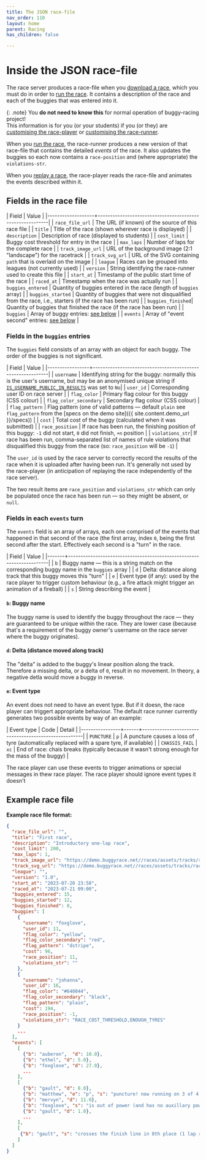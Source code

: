 ```yaml
---
title: The JSON race-file
nav_order: 110
layout: home
parent: Racing
has_children: false

---
```


# Inside the JSON race-file

The race server produces a race-file when you [download a race](../downloading),
which you must do in order to [run the race](../running). It contains a
description of the race and each of the buggies that was entered into it.

{: .note}
You **do not need to know this** for normal operation of buggy-racing project!  
This information is for you (or your students) if you (or they) are
[customising the race-player](../custom-player) or
[customising the race-runner](../custom-runner).

When you [run the race](../running), the race-runner produces a new version of
that race-file that contains the detailed _events_ of the race. It also updates
the buggies so each now contains a `race-position` and (where appropriate) the
`violations-str`.

When you [replay a race](../replaying), the race-player reads the race-file
and animates the events described within it.

## Fields in the race file

| Field             | Value                                                    |
|-------------------+----------------------------------------------------------|
| `race_file_url`   | The URL (if known) of the source of this race file       |
| `title`           | Title of the race (shown wherever race is displayed)     |
| `description`     | Description of race (displayed to students)              |
| `cost_limit`      | Buggy cost threshold for entry in the race               |
| `max_laps`        | Number of laps for the complete race                     |
| `track_image_url` | URL of the background image (2:1 "landscape") for the racetrack |
| `track_svg_url`   | URL of the SVG containing `path` that is overlaid on the image |
| `league`          | Races can be grouped into leagues (not currently used)   |
| `version`         | String identifying the race-runner used to create this file |
| `start_at`        | Timestamp of the public start time of the race           |
| `raced_at`        | Timestamp when the race was actually run                 |
| `buggies_entered` | Quantity of buggies entered in the race (length of `buggies` array) |
| `buggies_started` | Quantity of buggies that were not disqualified from the race, i.e., starters (if the race has been run) |
| `buggies_finished`| Quantity of buggies that finished the race (if the race has been run) |
| `buggies`         | Array of buggy entries: [see below](#fields-in-the-buggies-entries) |
| `events`          | Array of "event second" entries: [see below](#fields-in-each-events-turn) |


### Fields in the `buggies` entries

The `buggies` field consists of an array with an object for each buggy. The
order of the buggies is not significant.

| Field           | Value                                                      |
|-----------------+------------------------------------------------------------|
| `username`      | Identifying string for the buggy: normally this is the user's username, but may be an anonymised unique string if [`IS_USERNAME_PUBLIC_IN_RESULTS`](../customising/races) was set to `No`|
| `user_id`       | Corresponding user ID on race server                       |
| `flag_color`    | Primary flag colour for this buggy (CSS colour)            |
| `flag_color_secondary` | Secondary flag colour (CSS colour)                  |
| `flag_pattern`  | Flag pattern (one of valid patterns — default `plain` see `flag_pattern` from the [specs on the demo site]({{ site.content.demo_url }}/specs))  |
| `cost`          | Total cost of the buggy (calculated when it was submitted) |
| `race_position` | If race has been run, the finishing position of this buggy: `-1` did not start, `0` did not finish, `+n` position |
| `violations_str`| If race has been run, comma-separated list of names of rule violations that disqualified this buggy from the race (so: `race_position` will be `-1`) |


The `user_id` is used by the race server to correctly record the results of
the race when it is uploaded after having been run. It's generally not used
by the race-player (in anticipation of replaying the race independently of
the race server).

The two result items are `race_position` and `violations_str` which can only be
populated once the race has been run — so they might be absent, or `null`. 

### Fields in each `events` turn

The `events` field is an array of arrays, each one comprised of the events that
happened in that second of the race (the first array, index `0`, being the first
second after the start. Effectively each second is a "turn" in the race.

| Field | Value                                                                |
|-------+----------------------------------------------------------------------|
| `b`   | Buggy name — this is a string match on the corresponding buggy name in the `buggies` array |
| `d`   | Delta: distance along track that this buggy moves this "turn"        |
| `e`   | Event type (if any): used by the race player to trigger custom behaviour (e.g., a fire attack might trigger an animation of a fireball) |
| `s`   | String describing the event                                          |

#### `b`: Buggy name

The buggy name is used to identify the buggy throughout the race — they are
guaranteed to be unique within the race. They are lower case (because that's
a requirement of the buggy owner's username on the race server where the
buggy originates).

#### `d`: Delta (distance moved along track)

The "delta" is added to the buggy's linear position along the track. Therefore a
missing delta, or a delta of `0`, result in no movement. In theory, a negative
detla would move a buggy in reverse.

#### `e`: Event type

An event does not need to have an event type. But if it doesn, the race player
can triggert appropriate behaviour. The default race runner currently generates
two possible events by way of an example:

| Event type       | Code | Detail                                               |
|----------------+------+------------------------------------------------------|
| `PUNCTURE`     | `p`  | A puncture causes a loss of tyre (automatically replaced with a spare tyre, if available) |
| `CHASSIS_FAIL` | `xc` | End of race: chais breaks (typically because it wasn't strong enough for the mass of the buggy) |

The race player can use these events to trigger animations or special messages
in thew race player. The race player should ignore event types it doesn't


## Example race file


**Example race file format:**

```json
{
  "race_file_url": "",
  "title": "First race",
  "description": "Introductory one-lap race",
  "cost_limit": 200,
  "max_laps": 1,
  "track_image_url": "https://demo.buggyrace.net//races/assets/tracks/racetrack-01.jpg",
  "track_svg_url": "https://demo.buggyrace.net//races/assets/tracks/racetrack-01-path-460.svg",
  "league": "",
  "version": "1.0",
  "start_at": "2023-07-20 23:58",
  "raced_at": "2023-07-21 09:00",
  "buggies_entered": 15,
  "buggies_started": 12,
  "buggies_finished": 8,
  "buggies": [
    {
      "username": "foxglove",
      "user_id": 11,
      "flag_color": "yellow",
      "flag_color_secondary": "red",
      "flag_pattern": "dstripe",
      "cost": 96,
      "race_position": 11,
      "violations_str": ""
    },
    {
      "username": "johanna",
      "user_id": 16,
      "flag_color": "#640044",
      "flag_color_secondary": "black",
      "flag_pattern": "plain",
      "cost": 194,
      "race_position": -1,
      "violations_str": "RACE_COST_THRESHOLD,ENOUGH_TYRES"
    }
    ...
  ],
  "events": [
    [
      {"b": "auberon",  "d": 10.0},
      {"b": "ethel", "d": 5.0},
      {"b": "foxglove", "d": 27.0},
      ...
    ],
    [
      {"b": "gault", "d": 8.0}, 
      {"b": "matthew", "e": "p", "s": "puncture! now running on 3 of 4 wheels"},
      {"b": "mervyn", "d": 11.0},
      {"b": "foxglove", "s": "is out of power (and has no auxillary power)"},
      {"b": "gault", "d": 1.0},
      ...
    ],
    [
     {"b": "gault", "s": "crosses the finish line in 8th place (1 lap race)"}
    ]
  ]
}
```
